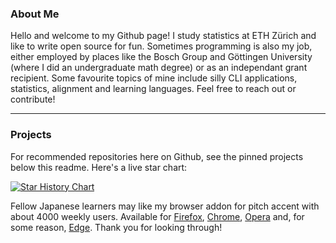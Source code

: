 ### About Me

Hello and welcome to my Github page! I study statistics at ETH Zürich and like to write open source for fun. Sometimes programming is also my job, either employed by places like the Bosch Group and Göttingen University (where I did an undergraduate math degree) or as an independant grant recipient. Some favourite topics of mine include silly CLI applications, statistics, alignment and learning languages. Feel free to reach out or contribute!

---

### Projects
For recommended repositories here on Github, see the pinned projects below this readme. Here's a live star chart:

[![Star History Chart](https://api.star-history.com/svg?repos=file-acomplaint/kakikun,file-acomplaint/GodoTeX,file-acomplaint/kyun,file-acomplaint/knottingham,file-acomplaint/simuwaerm,file-acomplaint/hackenbush&type=Date)](https://star-history.com/#file-acomplaint/kakikun&file-acomplaint/GodoTeX&file-acomplaint/kyun&file-acomplaint/knottingham&file-acomplaint/simuwaerm&file-acomplaint/hackenbush&Date)


Fellow Japanese learners may like my browser addon for pitch accent with about 4000 weekly users. Available for [Firefox](https://addons.mozilla.org/de/firefox/addon/pitcher/), [Chrome](https://chrome.google.com/webstore/detail/jisho-pitcher/fgnpplmalkhmcilpgbngpmdgfnodknce), [Opera](https://addons.opera.com/de/extensions/details/jisho-pitcher/) and, for some reason, [Edge](https://microsoftedge.microsoft.com/addons/detail/jishopitcher/pkenagekmgcdcepnleflphmnpnnhfdpc).
Thank you for looking through!
